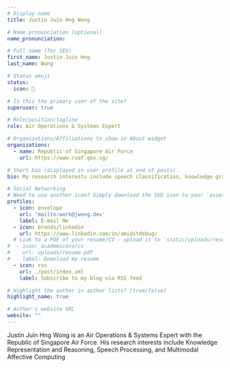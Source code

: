 ```yaml
---
# Display name
title: Justin Juin Hng Wong

# Name pronunciation (optional)
name_pronunciation: 

# Full name (for SEO)
first_name: Justin Juin Hng
last_name: Wong

# Status emoji
status:
  icon: 🐍

# Is this the primary user of the site?
superuser: true

# Role/position/tagline
role: Air Operations & Systems Expert

# Organizations/Affiliations to show in About widget
organizations:
  - name: Republic of Singapore Air Force
    url: https://www.rsaf.gov.sg/

# Short bio (displayed in user profile at end of posts)
bio: My research interests include speech classification, knowledge graphs, and AI Agents

# Social Networking
# Need to use another icon? Simply download the SVG icon to your `assets/media/icons/` folder.
profiles:
  - icon: envelope
    url: 'mailto:work@jwong.dev'
    label: E-mail Me
  - icon: brands/linkedin
    url: https://www.linkedin.com/in/amidstdebug/
  # Link to a PDF of your resume/CV - upload it to `static/uploads/resume.pdf`
#  - icon: academicons/cv
#    url: uploads/resume.pdf
#    label: Download my resume
  - icon: rss
    url: ./post/index.xml
    label: Subscribe to my blog via RSS feed

# Highlight the author in author lists? (true/false)
highlight_name: true

# Author's website URL
website: ""
---
```


Justin Juin Hng Wong is an Air Operations & Systems Expert with the Republic of Singapore Air Force. His research 
interests include Knowledge Representation and Reasoning, Speech Processing, and Multimodal Affective Computing
